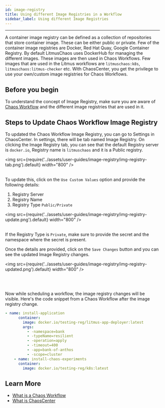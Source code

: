 ```yaml
---
id: image-registry
title: Using different Image Registries in a Workflow
sidebar_label: Using different Image Registries
---
```


---

A container image registry can be defined as a collection of repositories that store container image.
These can be either public or private. Few of the container image registries are Docker, Red Hat Quay, Google Container Registry.
By default LitmusChaos uses DockerHub for managing the different images. These images are then used in Chaos Workflows. Few images that are used in the Litmus workflows are `litmuschaos:k8s`, `litmuschaos:litmus-checker` etc.
With ChaosCenter, you get the privilege to use your own/custom image registries for Chaos Workflows.

## Before you begin

To understand the concept of Image Registry, make sure you are aware of [Chaos Workflow](../concepts/chaos-workflow) and the different image registries that are used in it.

## Steps to Update Chaos Workflow Image Registry

To updated the Chaos Workflow Image Registry, you can go to Settings in ChaosCenter. In settings, there will be tab named Image Registry. On clicking the Image Registry tab, you can see that the default Registry server is `docker.io`, Registry name is `litmuschaos` and it is a Public registry.

<img src={require('../assets/user-guides/image-registry/img-registry-tab.png').default} width="800" />
<br/><br/>

To update this, click on the `Use Custom Values` option and provide the following details:

1. Registry Server
2. Registry Name
3. Registry Type `Public/Private`

<img src={require('../assets/user-guides/image-registry/img-registry-update.png').default} width="800" />
<br/><br/>

If the Registry Type is `Private`, make sure to provide the secret and the namespace where the secret is present.

Once the details are provided, click on the `Save Changes` button and you can see the updated Image Registry changes.

<img src={require('../assets/user-guides/image-registry/img-registry-updated.png').default} width="800" />

<br/><br/>

Now while scheduling a workflow, the image registry changes will be visible. Here's the code snippet from a Chaos Workflow after the image registry change.

```yaml
- name: install-application
      container:
        image: docker.io/testing-reg/litmus-app-deployer:latest
        args:
          - -namespace=bank
          - -typeName=resilient
          - -operation=apply
          - -timeout=400
          - -app=bank-of-anthos
          - -scope=cluster
    - name: install-chaos-experiments
      container:
        image: docker.io/testing-reg/k8s:latest
```

## Learn More

- [What is a Chaos Workflow](../concepts/chaos-workflow)
- [What is ChaosCenter](../concepts/chaos-center)

